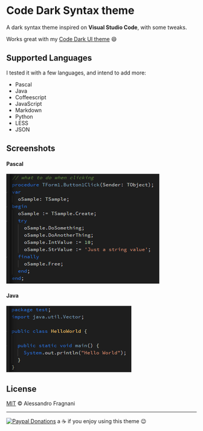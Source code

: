 # Code Dark Syntax theme

A dark syntax theme inspired on **Visual Studio Code**, with some tweaks.

Works great with my [Code Dark UI theme](https://atom.io/themes/code-dark-ui) :smile:

## Supported Languages

I tested it with a few languages, and intend to add more:

* Pascal
* Java
* Coffeescript
* JavaScript
* Markdown
* Python
* LESS
* JSON

## Screenshots

#### Pascal

![Pascal](https://raw.githubusercontent.com/alefragnani/atom-code-dark-syntax/master/screenshot-pascal.png)

#### Java

![Pascal](https://raw.githubusercontent.com/alefragnani/atom-code-dark-syntax/master/screenshot-java.png)

## License

[MIT](LICENSE.md) &copy; Alessandro Fragnani

---

[![Paypal Donations](https://www.paypalobjects.com/en_US/i/btn/btn_donate_SM.gif)](https://www.paypal.com/cgi-bin/webscr?cmd=_donations&business=EP57F3B6FXKTU&lc=US&item_name=Alessandro%20Fragnani&item_number=atom%20plugins&currency_code=USD&bn=PP%2dDonationsBF%3abtn_donateCC_LG%2egif%3aNonHosted) a :coffee: if you enjoy using this theme :wink:
